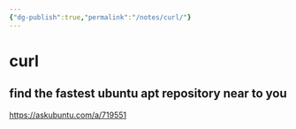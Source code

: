 ```yaml
---
{"dg-publish":true,"permalink":"/notes/curl/"}
---
```

# curl

## find the fastest ubuntu apt repository near to you

<https://askubuntu.com/a/719551>

